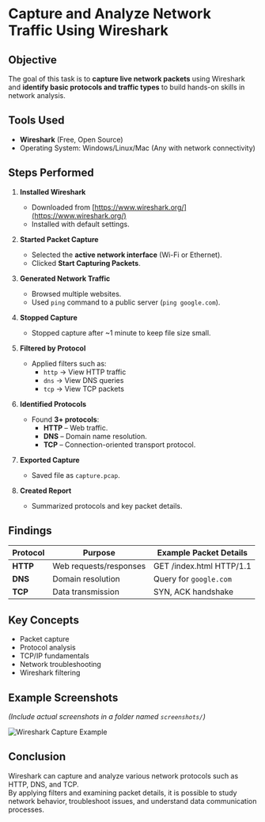 # Capture and Analyze Network Traffic Using Wireshark

## Objective
The goal of this task is to **capture live network packets** using Wireshark and **identify basic protocols and traffic types** to build hands-on skills in network analysis.


## Tools Used
- **Wireshark** (Free, Open Source)
- Operating System: Windows/Linux/Mac (Any with network connectivity)


## Steps Performed

1. **Installed Wireshark**
   - Downloaded from [https://www.wireshark.org/](https://www.wireshark.org/)  
   - Installed with default settings.

2. **Started Packet Capture**
   - Selected the **active network interface** (Wi-Fi or Ethernet).
   - Clicked **Start Capturing Packets**.

3. **Generated Network Traffic**
   - Browsed multiple websites.
   - Used `ping` command to a public server (`ping google.com`).

4. **Stopped Capture**
   - Stopped capture after ~1 minute to keep file size small.

5. **Filtered by Protocol**
   - Applied filters such as:
     - `http` → View HTTP traffic
     - `dns` → View DNS queries
     - `tcp` → View TCP packets

6. **Identified Protocols**
   - Found **3+ protocols**:
     - **HTTP** – Web traffic.
     - **DNS** – Domain name resolution.
     - **TCP** – Connection-oriented transport protocol.

7. **Exported Capture**
   - Saved file as `capture.pcap`.

8. **Created Report**
   - Summarized protocols and key packet details.


## Findings

| Protocol | Purpose | Example Packet Details |
|----------|---------|------------------------|
| **HTTP** | Web requests/responses | GET /index.html HTTP/1.1 |
| **DNS**  | Domain resolution | Query for `google.com` |
| **TCP**  | Data transmission | SYN, ACK handshake |


##  Key Concepts
- Packet capture  
- Protocol analysis  
- TCP/IP fundamentals  
- Network troubleshooting  
- Wireshark filtering


## Example Screenshots
*(Include actual screenshots in a folder named `screenshots/`)*

![Wireshark Capture Example](screenshots/sample.png)


## Conclusion
Wireshark can capture and analyze various network protocols such as HTTP, DNS, and TCP.  
By applying filters and examining packet details, it is possible to study network behavior, troubleshoot issues, and understand data communication processes.
